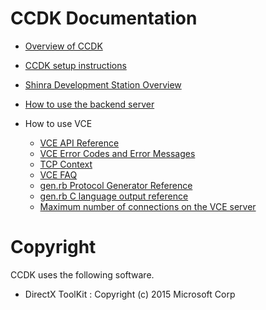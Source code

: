 CCDK Documentation
====


* [Overview of CCDK](./Overview.en.md)
* [CCDK setup instructions](./Setup.en.md)
* [Shinra Development Station Overview](./SDS_Overview.en.md)
* [How to use the backend server](./Backend_Howto.en.md)

* How to use VCE
  * [VCE API Reference](vce/apiref/out/vce-api-en.md)
  * [VCE Error Codes and Error Messages](vce/ecode_en.md)
  * [TCP Context](vce/tcpcontext_en.md)
  * [VCE FAQ](vce/faq_en.md)
  * [gen.rb Protocol Generator Reference](vce/gen_en.md)
  * [gen.rb C language output reference](vce/gen_output_ref_en.md)
  * [Maximum number of connections on the VCE server](vce/connect_en.md)



Copyright
====
CCDK uses the following software.

- DirectX ToolKit : Copyright (c) 2015 Microsoft Corp




